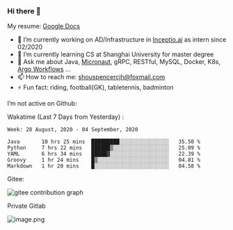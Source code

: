 ### Hi there 👋

My resume: [Google Docs](https://docs.google.com/document/d/1o7iQKDF-_HZUHg6cGiCSl6txrcuQ2tbQttHFFAUeRhc/edit?usp=sharing)

- 🔭 I’m currently working on AD/Infrastructure in [Inceptio.ai](https://www.inceptio.ai/) as intern since 02/2020
- 🌱 I’m currently learning CS at Shanghai University for master degree
- 💬 Ask me about Java, [Micronaut](http://micronaut.io/), gRPC, RESTful, MySQL, Docker, K8s, [Argo Workflows](https://argoproj.github.io/argo/) ...
- 📫 How to reach me: shouspencercjh@foxmail.com
- ⚡ Fun fact: riding, football(GK), tabletennis, badminton

I’m not active on Github:

Wakatime (Last 7 Days from Yesterday) :

<!--START_SECTION:waka-->
```text
Week: 28 August, 2020 - 04 September, 2020

Java       10 hrs 25 mins  █████████░░░░░░░░░░░░░░░░   35.50 % 
Python     7 hrs 22 mins   ██████▒░░░░░░░░░░░░░░░░░░   25.09 % 
YAML       6 hrs 34 mins   █████▓░░░░░░░░░░░░░░░░░░░   22.39 % 
Groovy     1 hr 24 mins    █▒░░░░░░░░░░░░░░░░░░░░░░░   04.81 % 
Markdown   1 hr 20 mins    █░░░░░░░░░░░░░░░░░░░░░░░░   04.58 % 
```
<!--END_SECTION:waka-->

Gitee:

![gitee contribution graph](https://i.loli.net/2020/08/04/gGf4lVtUxZ1nsae.png)

Private Gitlab

![image.png](https://i.loli.net/2020/08/28/iX5uhVyczxaG2Bn.png)
